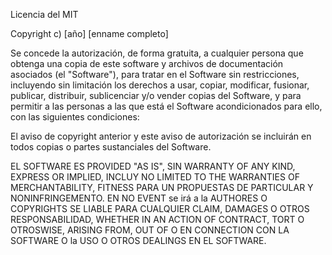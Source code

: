 Licencia del MIT

Copyright c) [año] [enname completo]

Se concede la autorización, de forma gratuita, a cualquier persona que obtenga una copia
de este software y archivos de documentación asociados (el "Software"), para tratar
en el Software sin restricciones, incluyendo sin limitación los derechos
a usar, copiar, modificar, fusionar, publicar, distribuir, sublicenciar y/o vender
copias del Software, y para permitir a las personas a las que está el Software
acondicionados para ello, con las siguientes condiciones:

El aviso de copyright anterior y este aviso de autorización se incluirán en todos
copias o partes sustanciales del Software.

EL SOFTWARE ES PROVIDED "AS IS", SIN WARRANTY OF ANY KIND, EXPRESS OR
IMPLIED, INCLUY NO LIMITED TO THE WARRANTIES OF MERCHANTABILITY,
FITNESS PARA UN PROPUESTAS DE PARTICULAR Y NONINFRINGEMENTO. EN NO EVENT se irá a la
AUTHORES O COPYRIGHTS SE LIABLE PARA CUALQUIER CLAIM, DAMAGES O OTROS
RESPONSABILIDAD, WHETHER IN AN ACTION OF CONTRACT, TORT O OTROSWISE, ARISING FROM,
OUT OF O EN CONNECTION CON LA SOFTWARE O la USO O OTROS DEALINGS EN EL
SOFTWARE.
